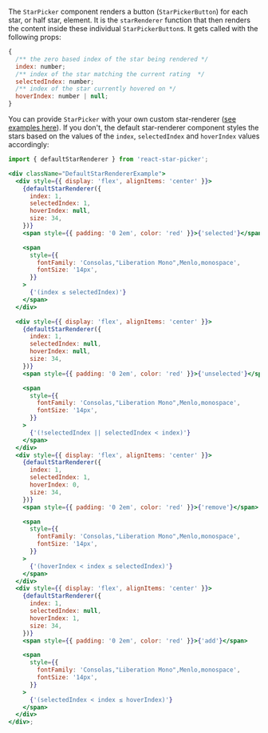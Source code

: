 The `StarPicker` component renders a button (`StarPickerButton`) for each star, or half star, element. It is the `starRenderer` function that then renders the content inside these individual `StarPickerButton`s. It gets called with the following props:

```jsx static
{
  /** the zero based index of the star being rendered */
  index: number;
  /** index of the star matching the current rating  */
  selectedIndex: number;
  /** index of the star currently hovered on */
  hoverIndex: number | null;
}
```

You can provide `StarPicker` with your own custom star-renderer (<a href="#/Examples/Custom%20Renderer">see examples here</a>). If you don't, the default star-renderer component styles the stars based on the values of the `index`, `selectedIndex` and `hoverIndex` values accordingly:

<style>
    .DefaultStarRendererExample .DefaultStarComponent {
        font-size: 34px;
    }
</style>

```jsx noeditor
import { defaultStarRenderer } from 'react-star-picker';

<div className="DefaultStarRendererExample">
  <div style={{ display: 'flex', alignItems: 'center' }}>
    {defaultStarRenderer({
      index: 1,
      selectedIndex: 1,
      hoverIndex: null,
      size: 34,
    })}
    <span style={{ padding: '0 2em', color: 'red' }}>{'selected'}</span>

    <span
      style={{
        fontFamily: 'Consolas,"Liberation Mono",Menlo,monospace',
        fontSize: '14px',
      }}
    >
      {'(index ≤ selectedIndex)'}
    </span>
  </div>

  <div style={{ display: 'flex', alignItems: 'center' }}>
    {defaultStarRenderer({
      index: 1,
      selectedIndex: null,
      hoverIndex: null,
      size: 34,
    })}
    <span style={{ padding: '0 2em', color: 'red' }}>{'unselected'}</span>

    <span
      style={{
        fontFamily: 'Consolas,"Liberation Mono",Menlo,monospace',
        fontSize: '14px',
      }}
    >
      {'(!selectedIndex || selectedIndex < index)'}
    </span>
  </div>
  <div style={{ display: 'flex', alignItems: 'center' }}>
    {defaultStarRenderer({
      index: 1,
      selectedIndex: 1,
      hoverIndex: 0,
      size: 34,
    })}
    <span style={{ padding: '0 2em', color: 'red' }}>{'remove'}</span>

    <span
      style={{
        fontFamily: 'Consolas,"Liberation Mono",Menlo,monospace',
        fontSize: '14px',
      }}
    >
      {'(hoverIndex < index ≤ selectedIndex)'}
    </span>
  </div>
  <div style={{ display: 'flex', alignItems: 'center' }}>
    {defaultStarRenderer({
      index: 1,
      selectedIndex: null,
      hoverIndex: 1,
      size: 34,
    })}
    <span style={{ padding: '0 2em', color: 'red' }}>{'add'}</span>

    <span
      style={{
        fontFamily: 'Consolas,"Liberation Mono",Menlo,monospace',
        fontSize: '14px',
      }}
    >
      {'(selectedIndex < index ≤ hoverIndex)'}
    </span>
  </div>
</div>;
```
